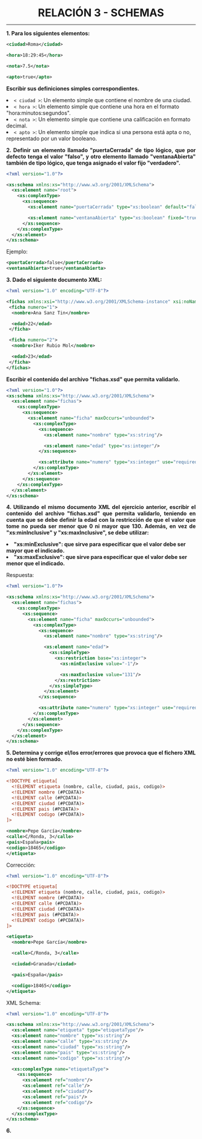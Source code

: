 <style>
  h1{
    text-align: center;
    font-weight: bold;
    border: none;
    margin-bottom: 0px;
  }

  p{
    text-align: justify;
  }
</style>

<h1>RELACIÓN 3 - SCHEMAS</h1>

<hr>

<p><b>1. Para los siguientes elementos:</b></p>

```xml
<ciudad>Roma</ciudad>

<hora>18:29:45</hora>

<nota>7.5</nota>

<apto>true</apto>
```

<p><b>Escribir sus definiciones simples correspondientes.</b></p>

<li><code>< ciudad ></code>: Un elemento simple que contiene el nombre de una ciudad.</li>

<li><code>< hora ></code>: Un elemento simple que contiene una hora en el formato "hora:minutos:segundos".</li>

<li><code>< nota ></code>: Un elemento simple que contiene una calificación en formato decimal.</li>

<li><code>< apto ></code>: Un elemento simple que indica si una persona está apta o no, representado por un valor booleano.</li>

<p><b>2. Definir un elemento llamado "puertaCerrada" de tipo lógico, que por defecto tenga el valor "falso", y otro elemento llamado "ventanaAbierta" también de tipo lógico, que tenga asignado el valor fijo "verdadero".</b></p>

```xml
<?xml version="1.0"?>

<xs:schema xmlns:xs="http://www.w3.org/2001/XMLSchema">
  <xs:element name="root">
    <xs:complexType>
      <xs:sequence>
        <xs:element name="puertaCerrada" type="xs:boolean" default="false"/>

        <xs:element name="ventanaAbierta" type="xs:boolean" fixed="true"/>
      </xs:sequence>
    </xs:complexType>
  </xs:element>
</xs:schema>
```

<p>Ejemplo:</p>

```xml
<puertaCerrada>false</puertaCerrada>
<ventanaAbierta>true</ventanaAbierta>
```

<p><b>3. Dado el siguiente documento XML:</b></p>

```xml
<?xml version="1.0" encoding="UTF-8"?>

<fichas xmlns:xsi="http://www.w3.org/2001/XMLSchema-instance" xsi:noNamespaceSchemaLocation="fichas.xsd">
 <ficha numero="1">
  <nombre>Ana Sanz Tin</nombre>

  <edad>22</edad>
 </ficha>

 <ficha numero="2">
  <nombre>Iker Rubio Mol</nombre>

  <edad>23</edad>
 </ficha>
</fichas>
```

<p><b>Escribir el contenido del archivo "fichas.xsd" que permita validarlo.</b></p>

```xml
<?xml version="1.0"?>
<xs:schema xmlns:xs="http://www.w3.org/2001/XMLSchema">
  <xs:element name="fichas">
    <xs:complexType>
      <xs:sequence>
        <xs:element name="ficha" maxOccurs="unbounded">
          <xs:complexType>
            <xs:sequence>
              <xs:element name="nombre" type="xs:string"/>

              <xs:element name="edad" type="xs:integer"/>
            </xs:sequence>

            <xs:attribute name="numero" type="xs:integer" use="required"/>
          </xs:complexType>
        </xs:element>
      </xs:sequence>
    </xs:complexType>
  </xs:element>
</xs:schema>
```

<p><b>4. Utilizando el mismo documento XML del ejercicio anterior, escribir el contenido del archivo "fichas.xsd" que permita validarlo, teniendo en cuenta que se debe definir la edad con la restricción de que el valor que tome no pueda ser menor que 0 ni mayor que 130. Además, en vez de "xs:minInclusive" y "xs:maxInclusive", se debe utilizar:</b></p>

<li><b>"xs:minExclusive": que sirve para especificar que el valor debe ser mayor que el indicado.</b></li>

<li><b>"xs:maxExclusive": que sirve para especificar que el valor debe ser menor que el indicado.</b></li>

<p>Respuesta:</p>

```xml
<?xml version="1.0"?>

<xs:schema xmlns:xs="http://www.w3.org/2001/XMLSchema">
  <xs:element name="fichas">
    <xs:complexType>
      <xs:sequence>
        <xs:element name="ficha" maxOccurs="unbounded">
          <xs:complexType>
            <xs:sequence>
              <xs:element name="nombre" type="xs:string"/>

              <xs:element name="edad">
                <xs:simpleType>
                  <xs:restriction base="xs:integer">
                    <xs:minExclusive value="-1"/>

                    <xs:maxExclusive value="131"/>
                  </xs:restriction>
                </xs:simpleType>
              </xs:element>
            </xs:sequence>

            <xs:attribute name="numero" type="xs:integer" use="required"/>
          </xs:complexType>
        </xs:element>
      </xs:sequence>
    </xs:complexType>
  </xs:element>
</xs:schema>
```

<p><b>5. Determina y corrige el/los error/errores que provoca que el fichero XML no esté bien formado.</b></p>

```xml
<?xml version="1.0" encoding="UTF-8"?>

<!DOCTYPE etiqueta[
  <!ELEMENT etiqueta (nombre, calle, ciudad, pais, codigo)>
  <!ELEMENT nombre (#PCDATA)>
  <!ELEMENT calle (#PCDATA)>
  <!ELEMENT ciudad (#PCDATA)>
  <!ELEMENT pais (#PCDATA)>
  <!ELEMENT codigo (#PCDATA)>
]>

<nombre>Pepe García</nombre>
<calle>C/Ronda, 3</calle>
<pais>España<pais>
<codigo>18465</codigo>
</etiqueta>
```

<p>Corrección:</p>

```xml
<?xml version="1.0" encoding="UTF-8"?>

<!DOCTYPE etiqueta[
  <!ELEMENT etiqueta (nombre, calle, ciudad, pais, codigo)>
  <!ELEMENT nombre (#PCDATA)>
  <!ELEMENT calle (#PCDATA)>
  <!ELEMENT ciudad (#PCDATA)>
  <!ELEMENT pais (#PCDATA)>
  <!ELEMENT codigo (#PCDATA)>
]>

<etiqueta>
  <nombre>Pepe García</nombre>

  <calle>C/Ronda, 3</calle>

  <ciudad>Granada</ciudad>

  <pais>España</pais>

  <codigo>18465</codigo>
</etiqueta>
```

<p>XML Schema:</p>

```xml
<?xml version="1.0" encoding="UTF-8"?>

<xs:schema xmlns:xs="http://www.w3.org/2001/XMLSchema">
  <xs:element name="etiqueta" type="etiquetaType"/>
  <xs:element name="nombre" type="xs:string"/>
  <xs:element name="calle" type="xs:string"/>
  <xs:element name="ciudad" type="xs:string"/>
  <xs:element name="pais" type="xs:string"/>
  <xs:element name="codigo" type="xs:string"/>

  <xs:complexType name="etiquetaType">
    <xs:sequence>
      <xs:element ref="nombre"/>
      <xs:element ref="calle"/>
      <xs:element ref="ciudad"/>
      <xs:element ref="pais"/>
      <xs:element ref="codigo"/>
    </xs:sequence>
  </xs:complexType>
</xs:schema>
```

<p><b>6. </b></p>